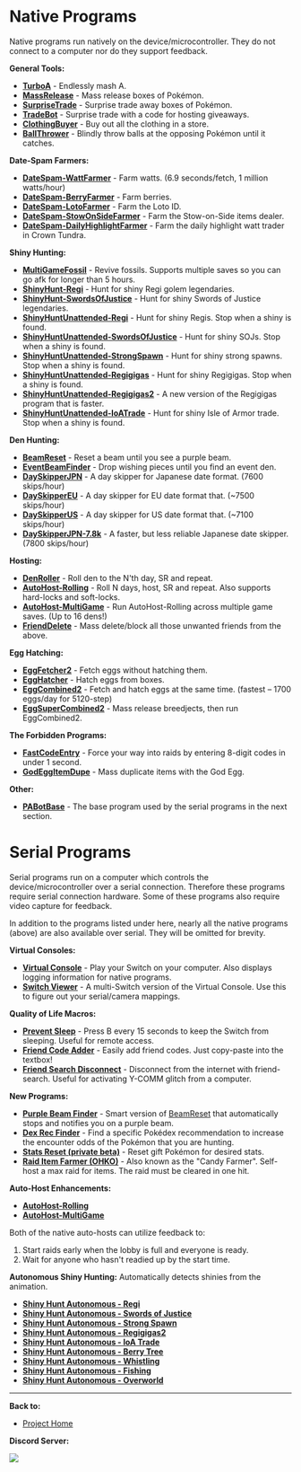 # Native Programs

Native programs run natively on the device/microcontroller. They do not connect to a computer nor do they support feedback.

**General Tools:**
- [**TurboA**](NativePrograms/TurboA.md) - Endlessly mash A.
- [**MassRelease**](NativePrograms/MassRelease.md) - Mass release boxes of Pokémon.
- [**SurpriseTrade**](NativePrograms/SurpriseTrade.md) - Surprise trade away boxes of Pokémon.
- [**TradeBot**](NativePrograms/TradeBot.md) - Surprise trade with a code for hosting giveaways.
- [**ClothingBuyer**](NativePrograms/ClothingBuyer.md) - Buy out all the clothing in a store.
- [**BallThrower**](NativePrograms/BallThrower.md) - Blindly throw balls at the opposing Pokémon until it catches.

**Date-Spam Farmers:**
- [**DateSpam-WattFarmer**](NativePrograms/DateSpam-WattFarmer.md) - Farm watts. (6.9 seconds/fetch, 1 million watts/hour)
- [**DateSpam-BerryFarmer**](NativePrograms/DateSpam-BerryFarmer.md) - Farm berries.
- [**DateSpam-LotoFarmer**](NativePrograms/DateSpam-LotoFarmer.md) - Farm the Loto ID.
- [**DateSpam-StowOnSideFarmer**](NativePrograms/DateSpam-StowOnSideFarmer.md) - Farm the Stow-on-Side items dealer.
- [**DateSpam-DailyHighlightFarmer**](NativePrograms/DateSpam-DailyHighlightFarmer.md) - Farm the daily highlight watt trader in Crown Tundra.

**Shiny Hunting:**
- [**MultiGameFossil**](NativePrograms/MultiGameFossil.md) - Revive fossils. Supports multiple saves so you can go afk for longer than 5 hours.
- [**ShinyHunt-Regi**](NativePrograms/ShinyHunt-Regi.md) - Hunt for shiny Regi golem legendaries.
- [**ShinyHunt-SwordsOfJustice**](NativePrograms/ShinyHunt-SwordsOfJustice.md) - Hunt for shiny Swords of Justice legendaries.
- [**ShinyHuntUnattended-Regi**](NativePrograms/ShinyHuntUnattended-Regi.md) - Hunt for shiny Regis. Stop when a shiny is found.
- [**ShinyHuntUnattended-SwordsOfJustice**](NativePrograms/ShinyHuntUnattended-SwordsOfJustice.md) - Hunt for shiny SOJs. Stop when a shiny is found.
- [**ShinyHuntUnattended-StrongSpawn**](NativePrograms/ShinyHuntUnattended-StrongSpawn.md) - Hunt for shiny strong spawns. Stop when a shiny is found.
- [**ShinyHuntUnattended-Regigigas**](NativePrograms/ShinyHuntUnattended-Regigigas.md) - Hunt for shiny Regigigas. Stop when a shiny is found.
- [**ShinyHuntUnattended-Regigigas2**](NativePrograms/ShinyHuntUnattended-Regigigas2.md) - A new version of the Regigigas program that is faster.
- [**ShinyHuntUnattended-IoATrade**](NativePrograms/ShinyHuntUnattended-IoATrade.md) - Hunt for shiny Isle of Armor trade. Stop when a shiny is found.

**Den Hunting:**
- [**BeamReset**](NativePrograms/BeamReset.md) - Reset a beam until you see a purple beam.
- [**EventBeamFinder**](NativePrograms/EventBeamFinder.md) - Drop wishing pieces until you find an event den.
- [**DaySkipperJPN**](NativePrograms/DaySkipperJPN.md) - A day skipper for Japanese date format. (7600 skips/hour)
- [**DaySkipperEU**](NativePrograms/DaySkipperEU.md) - A day skipper for EU date format that.  (~7500 skips/hour)
- [**DaySkipperUS**](NativePrograms/DaySkipperUS.md) - A day skipper for US date format that.  (~7100 skips/hour)
- [**DaySkipperJPN-7.8k**](NativePrograms/DaySkipperJPN-7.8k.md) - A faster, but less reliable Japanese date skipper. (7800 skips/hour) 

**Hosting:**
- [**DenRoller**](NativePrograms/DenRoller.md) - Roll den to the N'th day, SR and repeat.
- [**AutoHost-Rolling**](NativePrograms/AutoHost-Rolling.md) - Roll N days, host, SR and repeat. Also supports hard-locks and soft-locks.
- [**AutoHost-MultiGame**](NativePrograms/AutoHost-MultiGame.md) - Run AutoHost-Rolling across multiple game saves. (Up to 16 dens!)
- [**FriendDelete**](NativePrograms/FriendDelete.md) - Mass delete/block all those unwanted friends from the above.

**Egg Hatching:**
- [**EggFetcher2**](NativePrograms/EggFetcher2.md) - Fetch eggs without hatching them.
- [**EggHatcher**](NativePrograms/EggHatcher.md) - Hatch eggs from boxes.
- [**EggCombined2**](NativePrograms/EggCombined2.md) - Fetch and hatch eggs at the same time. (fastest – 1700 eggs/day for 5120-step)
- [**EggSuperCombined2**](NativePrograms/EggSuperCombined2.md) - Mass release breedjects, then run EggCombined2.

**The Forbidden Programs:**
- [**FastCodeEntry**](NativePrograms/FastCodeEntry.md) - Force your way into raids by entering 8-digit codes in under 1 second.
- [**GodEggItemDupe**](NativePrograms/GodEggItemDupe.md) - Mass duplicate items with the God Egg.

**Other:**
- [**PABotBase**](NativePrograms/PABotBase.md) - The base program used by the serial programs in the next section.


# Serial Programs

Serial programs run on a computer which controls the device/microcontroller over a serial connection. Therefore these programs require serial connection hardware. Some of these programs also require video capture for feedback.

In addition to the programs listed under here, nearly all the native programs (above) are also available over serial. They will be omitted for brevity.

**Virtual Consoles:**
- [**Virtual Console**](SerialPrograms/VirtualConsole.md) - Play your Switch on your computer. Also displays logging information for native programs.
- [**Switch Viewer**](SerialPrograms/SwitchViewer.md) - A multi-Switch version of the Virtual Console. Use this to figure out your serial/camera mappings.

**Quality of Life Macros:**
- [**Prevent Sleep**](SerialPrograms/PreventSleep.md) - Press B every 15 seconds to keep the Switch from sleeping. Useful for remote access.
- [**Friend Code Adder**](SerialPrograms/FriendCodeAdder.md) - Easily add friend codes. Just copy-paste into the textbox!
- [**Friend Search Disconnect**](SerialPrograms/FriendSearchDisconnect.md) - Disconnect from the internet with friend-search. Useful for activating Y-COMM glitch from a computer.

**New Programs:**
- [**Purple Beam Finder**](SerialPrograms/PurpleBeamFinder.md) - Smart version of [BeamReset](NativePrograms/BeamReset.md) that automatically stops and notifies you on a purple beam.
- [**Dex Rec Finder**](SerialPrograms/DexRecFinder.md) - Find a specific Pokédex recommendation to increase the encounter odds of the Pokémon that you are hunting.
- [**Stats Reset (private beta)**](SerialPrograms/StatsReset.md) - Reset gift Pokémon for desired stats.
- [**Raid Item Farmer (OHKO)**](SerialPrograms/RaidItemFarmerOHKO.md) - Also known as the "Candy Farmer". Self-host a max raid for items. The raid must be cleared in one hit.

**Auto-Host Enhancements:**
- [**AutoHost-Rolling**](NativePrograms/AutoHost-Rolling.md)
- [**AutoHost-MultiGame**](NativePrograms/AutoHost-MultiGame.md)

Both of the native auto-hosts can utilize feedback to:
1. Start raids early when the lobby is full and everyone is ready.
2. Wait for anyone who hasn't readied up by the start time.

**Autonomous Shiny Hunting:** Automatically detects shinies from the animation.
- [**Shiny Hunt Autonomous - Regi**](SerialPrograms/ShinyHuntAutonomous-Regi.md)
- [**Shiny Hunt Autonomous - Swords of Justice**](SerialPrograms/ShinyHuntAutonomous-SwordsOfJustice.md)
- [**Shiny Hunt Autonomous - Strong Spawn**](SerialPrograms/ShinyHuntAutonomous-StrongSpawn.md)
- [**Shiny Hunt Autonomous - Regigigas2**](SerialPrograms/ShinyHuntAutonomous-Regigigas2.md)
- [**Shiny Hunt Autonomous - IoA Trade**](SerialPrograms/ShinyHuntAutonomous-IoATrade.md)
- [**Shiny Hunt Autonomous - Berry Tree**](SerialPrograms/ShinyHuntAutonomous-BerryTree.md)
- [**Shiny Hunt Autonomous - Whistling**](SerialPrograms/ShinyHuntAutonomous-Whistling.md)
- [**Shiny Hunt Autonomous - Fishing**](SerialPrograms/ShinyHuntAutonomous-Fishing.md)
- [**Shiny Hunt Autonomous - Overworld**](SerialPrograms/ShinyHuntAutonomous-Overworld.md)

<hr>

**Back to:**
- [Project Home](/README.md)

**Discord Server:** 

[<img src="https://canary.discordapp.com/api/guilds/695809740428673034/widget.png?style=banner2">](https://discord.gg/cQ4gWxN)






